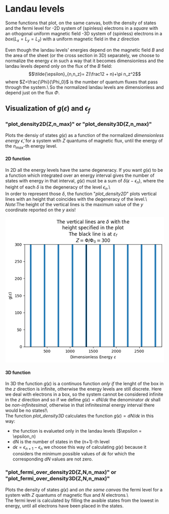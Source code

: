 # Landau levels
Some functions that plot, on the same canvas, both the density of states and the fermi level for
-2D system of (spinless) electrons in a _square_ with an othogonal uniform magnetic field
-3D system of (spinless) electrons in a _box_($L_x=L_y=L_z$) with a uniform magnetic field in the $z$ direction

Even though the landau levels' energies depend on the magnetic field $B$ and the area of the sheet (or the cross section in 3D) separately, we choose to normalize
the energy $\epsilon$ in such a way that it becomes dimensionless and the landau levels depend only on the flux of the $B$ field:
$$\tilde{\epsilon}_{n,n_z}= Z(\frac12 + n)+\pi n_z^2$$
where $Z=\frac{\Phi}{\Phi_0}$ is the number of quantum fluxes that pass through the system.\\
So the normalized landau levels are dimensionless and depend just on the flux $\Phi$.

## Visualization of $g(\epsilon)$ and $\epsilon_f$
### "plot_density2D(Z,n_max)" or "plot_density3D(Z,n_max)"
Plots the densiy of states $g(\epsilon)$ as a function of the normalized _dimensionless energy_ $\tilde{\epsilon}$, for a system
with $Z$ quantums of magnetic flux, until the energy of the $n_{max}$-th energy level.
#### 2D function
In 2D all the energy levels have the same degeneracy. If you want $g(\epsilon)$ to be a function which integrated over an energy interval gives
the number of states with energy in that interval, $g(\epsilon)$ must be a sum of $\delta(\epsilon-\epsilon_n)$, where the height of each $\delta$
is the degeneracy of the level $\epsilon_n$.\\\
In order to represent those $\delta$, the function "*plot_density2D*" plots vertical lines with an height that coincides with the degeneracy of the level.\\\
*Note*:The height of the vertical lines is the maximum value of the $y$ coordinate reported on the $y$ axis!

![alt text](images/2d.png)

#### 3D function
In 3D the function $g(\epsilon)$ is a continuos function _only if_ the lenght of the box in the $z$ direction is infinite, otherwise the energy levels are still discrete. Here we deal with electrons in a box, so the system cannot be considered infinite in the $z$ direction and so if we define $g(\epsilon)=dN/d\epsilon$ the denominator $d\epsilon$ shall be _non-infinitesimal_, otherwise in that infinitesimal energy interval there would be no states!\\\
The function *plot_density3D* calculates the function $g(\epsilon)=dN/d\epsilon$ in this way:
- the function is evalueted only in the landau levels ($\epsilon = \epsilon_n)
- dN is the number of states in the (n+1)-th level
- $d\epsilon = \epsilon_{n+1}-\epsilon_{n}$
we choose this way of calculating $g(\epsilon)$ because it considers the minimum possible values of $d\epsilon$ for which the corresponding $dN$ values are not zero.

### "plot_fermi_over_density2D(Z,N,n_max)" or "plot_fermi_over_density3D(Z,N,n_max)"
Plots the density of states $g(\epsilon)$ and _on the same canvas_ the fermi level for a system with $Z$ quantums of magnetic flux and $N$ electrons.\\\
The fermi level is calculated by filling the avaible states from the lowest in energy, until all electrons have been placed in the states.
